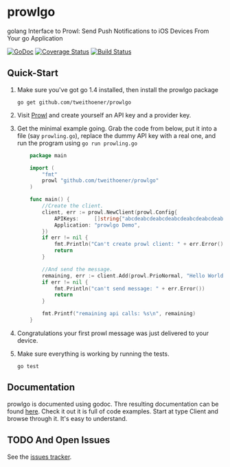# prowlgo
golang Interface to Prowl: Send Push Notifications to iOS Devices From Your go Application

[![GoDoc](https://godoc.org/github.com/tweithoener/prowlgo?status.svg)](https://godoc.org/github.com/tweithoener/prowlgo) [![Coverage Status](https://img.shields.io/coveralls/tweithoener/prowlgo.svg)](https://coveralls.io/r/tweithoener/prowlgo?branch=master) [![Build Status](https://travis-ci.org/tweithoener/prowlgo.svg)](https://travis-ci.org/tweithoener/prowlgo)

## Quick-Start

 1. Make sure you've got go 1.4 installed, then install the prowlgo package

		go get github.com/tweithoener/prowlgo

 1. Visit [Prowl](http://www.prowlapp.com/) and create yourself an API key and a provider key.
 1. Get the minimal example going. Grab the code from below, put it into a file (say `prowling.go`), replace the dummy API key with a real one, and run the program using `go run prowling.go`

    ```Go
		package main

		import (
			"fmt"
			prowl "github.com/tweithoener/prowlgo"
		)

		func main() {
			//Create the client.
			client, err := prowl.NewClient(prowl.Config{
				APIKeys:     []string{"abcdeabcdeabcdeabcdeabcdeabcdeabcdeabcde"}, //Replace with something valid!
				Application: "prowlgo Demo",
			})
			if err != nil {
				fmt.Println("Can't create prowl client: " + err.Error())
				return
			}

			//And send the message.
			remaining, err := client.Add(prowl.PrioNormal, "Hello World", "Your first message via prowlgo")
			if err != nil {
				fmt.Println("can't send message: " + err.Error())
				return
			}

			fmt.Printf("remaining api calls: %s\n", remaining)
		}
    ```

 1. Congratulations your first prowl message was just delivered to your device.
 1. Make sure everything is working by running the tests. 

		go test

## Documentation

prowlgo is documented using godoc. Thre resulting documentation can be found [here](http://godoc.org/github.com/tweithoener/prowlgo).
Check it out it is full of code examples. Start at type Client and browse through it. It's easy to understand.

## TODO And Open Issues

See the [issues tracker](https://github.com/tweithoener/prowlgo/issues).

